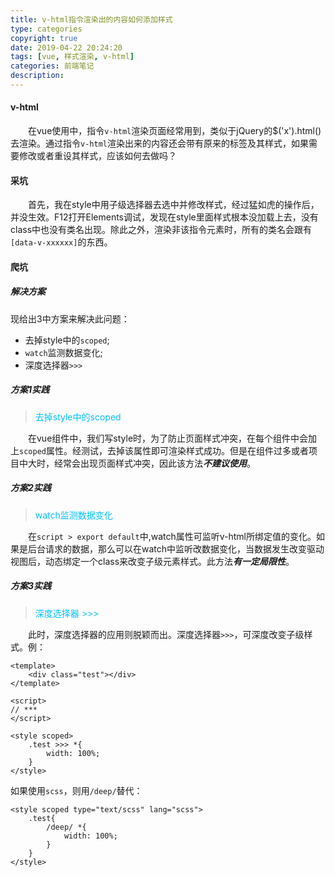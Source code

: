 ```yaml
---
title: v-html指令渲染出的内容如何添加样式
type: categories
copyright: true
date: 2019-04-22 20:24:20
tags: [vue, 样式渲染, v-html]
categories: 前端笔记
description:
---
```

#### v-html
&emsp;&emsp;在vue使用中，指令`v-html`渲染页面经常用到，类似于jQuery的$('x').html()去渲染。通过指令`v-html`渲染出来的内容还会带有原来的标签及其样式，如果需要修改或者重设其样式，应该如何去做吗？

<!--more-->

#### 采坑
&emsp;&emsp;首先，我在style中用子级选择器去选中并修改样式，经过猛如虎的操作后，并没生效。F12打开Elements调试，发现在style里面样式根本没加载上去，没有class中也没有类名出现。除此之外，渲染非该指令元素时，所有的类名会跟有`[data-v-xxxxxx]`的东西。

#### 爬坑
##### 解决方案
现给出3中方案来解决此问题：
- 去掉style中的`scoped`;
- `watch`监测数据变化;
- 深度选择器`>>>`


##### 方案1实践
><font color=deepskyblue>去掉style中的scoped</font>

&emsp;&emsp;在vue组件中，我们写style时，为了防止页面样式冲突，在每个组件中会加上`scoped`属性。经测试，去掉该属性即可渲染样式成功。但是在组件过多或者项目中大时，经常会出现页面样式冲突，因此该方法***不建议使用***。

##### 方案2实践
><font color=deepskyblue>watch监测数据变化</font>

&emsp;&emsp;在`script > export default`中,watch属性可监听v-html所绑定值的变化。如果是后台请求的数据，那么可以在watch中监听改数据变化，当数据发生改变驱动视图后，动态绑定一个class来改变子级元素样式。此方法***有一定局限性***。

##### 方案3实践
><font color=deepskyblue>深度选择器 >>></font>

&emsp;&emsp;此时，深度选择器的应用则脱颖而出。深度选择器`>>>`，可深度改变子级样式。例：
```
<template>
	<div class="test"></div>
</template>

<script>
// ***
</script>

<style scoped>
	.test >>> *{
		width: 100%;
	}
</style>
```
如果使用`scss`，则用`/deep/`替代：
```
<style scoped type="text/scss" lang="scss">
	.test{
		/deep/ *{
			width: 100%;
		}
	}
</style>
```
